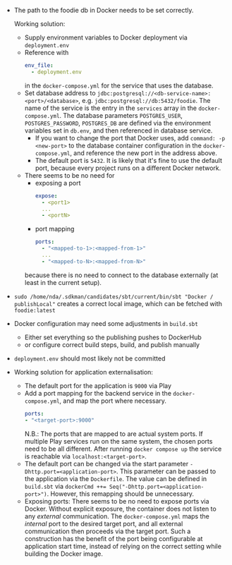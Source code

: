 * The path to the foodie db in Docker needs to be set correctly.
  
  Working solution:
  - Supply environment variables to Docker deployment via `deployment.env`
  - Reference with 
    ```yaml 
    env_file:
      - deployment.env
    ```
    in the `docker-compose.yml` for the service that uses the database.
  - Set database address to `jdbc:postgresql://<db-service-name>:<port>/<database>`,
    e.g. `jdbc:postgresql://db:5432/foodie`.
    The name of the service is the entry in the `services` array in the `docker-compose.yml`.
    The database parameters `POSTGRES_USER`, `POSTGRES_PASSWORD`, `POSTGRES_DB` are defined via the environment variables set in `db.env`,
    and then referenced in database service.
    - If you want to change the port that Docker uses, add `command: -p <new-port>`
      to the database container configuration in the `docker-compose.yml`,
      and reference the new port in the address above.
    - The default port is `5432`.
      It is likely that it's fine to use the default port,
      because every project runs on a different Docker network.
  - There seems to be no need for
    - exposing a port
      ```yaml
      expose:
        - <port1>
        ...
        - <portN>
      ```
    - port mapping
      ```yaml
      ports:
        - "<mapped-to-1>:<mapped-from-1>"
        ...
        - "<mapped-to-N>:<mapped-from-N>"
      ```
    because there is no need to connect to the database externally (at least in the current setup).
* `sudo /home/nda/.sdkman/candidates/sbt/current/bin/sbt "Docker / publishLocal"`
  creates a correct local image, which can be fetched with `foodie:latest`
* Docker configuration may need some adjustments in `build.sbt`
  - Either set everything so the publishing pushes to DockerHub
  - or configure correct build steps, build, and publish manually
* `deployment.env` should most likely not be committed
* Working solution for application externalisation:
  - The default port for the application is `9000` via Play
  - Add a port mapping for the backend service in the `docker-compose.yml`, 
    and map the port where necessary.
    ```yaml
    ports:
    - "<target-port>:9000"
    ```
    N.B.: The ports that are mapped to are actual system ports.
    If multiple Play services run on the same system, the chosen ports need to be all different.
    After running `docker compose up` the service is reachable via `localhost:<target-port>`. 
  - The default port can be changed via the start parameter
    `-Dhttp.port=<application-port>`.
    This parameter can be passed to the application via the `Dockerfile`.
    The value can be defined in `build.sbt` via `dockerCmd ++= Seq("-Dhttp.port=<application-port>")`.
    However, this remapping should be unnecessary.
  - Exposing ports:
    There seems to be no need to expose ports via Docker.
    Without explicit exposure, the container does not listen to any *external* communication.
    The `docker-compose.yml` maps the *internal* port to the desired target port,
    and all external communication then proceeds via the target port.
    Such a construction has the benefit of the port being configurable at application start time,
    instead of relying on the correct setting while building the Docker image. 